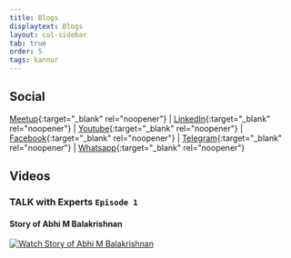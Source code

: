 ```yaml
---
title: Blogs
displaytext: Blogs
layout: col-sidebar
tab: true
order: 5
tags: kannur
---
```

## Social
 [Meetup](https://www.meetup.com/owasp-kannur/){:target="_blank" rel="noopener"} | [LinkedIn](https://www.linkedin.com/company/owasp-kannur){:target="_blank" rel="noopener"} | [Youtube](https://www.youtube.com/channel/UC7f_G_Rrhyejigmm-7pwLcw/featured){:target="_blank" rel="noopener"} | [Facebook](https://www.facebook.com/owaspkannur){:target="_blank" rel="noopener"} | [Telegram](https://t.me/owaspkannur){:target="_blank" rel="noopener"} | [Whatsapp](https://t.me/owaspkannur){:target="_blank" rel="noopener"}

## Videos
### TALK with Experts ```Episode 1```
#### Story of Abhi M Balakrishnan
[![Watch Story of Abhi M Balakrishnan](https://i.imgur.com/nLWTC4J.png)](https://www.youtube.com/watch?v=5Phtdiu4Vmw)
